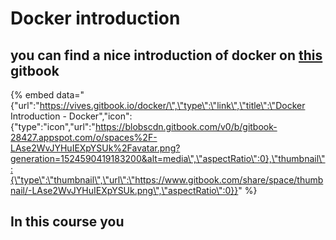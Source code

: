 # Docker introduction

## you can find a nice introduction of docker on [this](https://vives.gitbook.io/docker/) gitbook

{% embed data="{\"url\":\"https://vives.gitbook.io/docker/\",\"type\":\"link\",\"title\":\"Docker Introduction - Docker\",\"icon\":{\"type\":\"icon\",\"url\":\"https://blobscdn.gitbook.com/v0/b/gitbook-28427.appspot.com/o/spaces%2F-LAse2WvJYHuIEXpYSUk%2Favatar.png?generation=1524590419183200&alt=media\",\"aspectRatio\":0},\"thumbnail\":{\"type\":\"thumbnail\",\"url\":\"https://www.gitbook.com/share/space/thumbnail/-LAse2WvJYHuIEXpYSUk.png\",\"aspectRatio\":0}}" %}



## In this course you 

